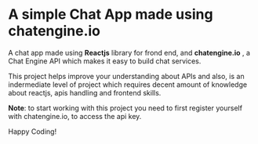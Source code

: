 # A simple Chat App made using **chatengine.io**

A chat app made using **Reactjs** library for frond end, and
**chatengine.io** , a Chat Engine API which makes it easy to build chat services. 


This project helps improve your understanding about APIs and also, is an indermediate level of project 
which requires decent amount of knowledge about reactjs, apis handling and frontend skills. 


**Note**: to start working with this project you need to first register yourself with chatengine.io, to access the api key.


Happy Coding!  